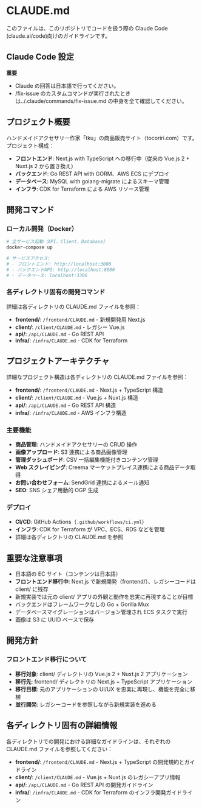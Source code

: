 # CLAUDE.md

このファイルは、このリポジトリでコードを扱う際の Claude Code (claude.ai/code)向けのガイドラインです。

## Claude Code 設定

**重要**

- Claude の回答は日本語で行ってください。
- /fix-issue のカスタムコマンドが実行されたときは../.claude/commands/fix-issue.md の中身を全て確認してください。

## プロジェクト概要

ハンドメイドアクセサリー作家「tku」の商品販売サイト（tocoriri.com）です。プロジェクト構成：

- **フロントエンド**: Next.js with TypeScript への移行中（従来の Vue.js 2 + Nuxt.js 2 から置き換え）
- **バックエンド**: Go REST API with GORM、AWS ECS にデプロイ
- **データベース**: MySQL with golang-migrate によるスキーマ管理
- **インフラ**: CDK for Terraform による AWS リソース管理

## 開発コマンド

### ローカル開発（Docker）

```bash
# 全サービス起動（API、Client、Database）
docker-compose up

# サービスアクセス:
# - フロントエンド: http://localhost:3000
# - バックエンドAPI: http://localhost:8080
# - データベース: localhost:3306
```

### 各ディレクトリ固有の開発コマンド

詳細は各ディレクトリの CLAUDE.md ファイルを参照：

- **frontend/**: `/frontend/CLAUDE.md` - 新規開発用 Next.js
- **client/**: `/client/CLAUDE.md` - レガシー Vue.js
- **api/**: `/api/CLAUDE.md` - Go REST API
- **infra/**: `/infra/CLAUDE.md` - CDK for Terraform

## プロジェクトアーキテクチャ

詳細なプロジェクト構造は各ディレクトリの CLAUDE.md ファイルを参照：

- **frontend/**: `/frontend/CLAUDE.md` - Next.js + TypeScript 構造
- **client/**: `/client/CLAUDE.md` - Vue.js + Nuxt.js 構造
- **api/**: `/api/CLAUDE.md` - Go REST API 構造
- **infra/**: `/infra/CLAUDE.md` - AWS インフラ構造

### 主要機能

- **商品管理**: ハンドメイドアクセサリーの CRUD 操作
- **画像アップロード**: S3 連携による商品画像管理
- **管理ダッシュボード**: CSV 一括編集機能付きコンテンツ管理
- **Web スクレイピング**: Creema マーケットプレイス連携による商品データ取得
- **お問い合わせフォーム**: SendGrid 連携によるメール通知
- **SEO**: SNS シェア用動的 OGP 生成

### デプロイ

- **CI/CD**: GitHub Actions（`.github/workflows/ci.yml`）
- **インフラ**: CDK for Terraform が VPC、ECS、RDS などを管理
- 詳細は各ディレクトリの CLAUDE.md を参照

## 重要な注意事項

- 日本語の EC サイト（コンテンツは日本語）
- **フロントエンド移行中**: Next.js で新規開発（frontend/）、レガシーコードは client/ に残存
- 新規実装では元の client/ アプリの外観と動作を忠実に再現することが目標
- バックエンドはフレームワークなしの Go + Gorilla Mux
- データベースマイグレーションはバージョン管理され ECS タスクで実行
- 画像は S3 に UUID ベースで保存

## 開発方針

### フロントエンド移行について

- **移行対象**: client/ ディレクトリの Vue.js 2 + Nuxt.js 2 アプリケーション
- **移行先**: frontend/ ディレクトリの Next.js + TypeScript アプリケーション
- **移行目標**: 元のアプリケーションの UI/UX を忠実に再現し、機能を完全に移植
- **並行開発**: レガシーコードを参照しながら新規実装を進める

## 各ディレクトリ固有の詳細情報

各ディレクトリでの開発における詳細なガイドラインは、それぞれの CLAUDE.md ファイルを参照してください：

- **frontend/**: `/frontend/CLAUDE.md` - Next.js + TypeScript の開発規約とガイドライン
- **client/**: `/client/CLAUDE.md` - Vue.js + Nuxt.js のレガシーアプリ情報
- **api/**: `/api/CLAUDE.md` - Go REST API の開発ガイドライン
- **infra/**: `/infra/CLAUDE.md` - CDK for Terraform のインフラ開発ガイドライン
